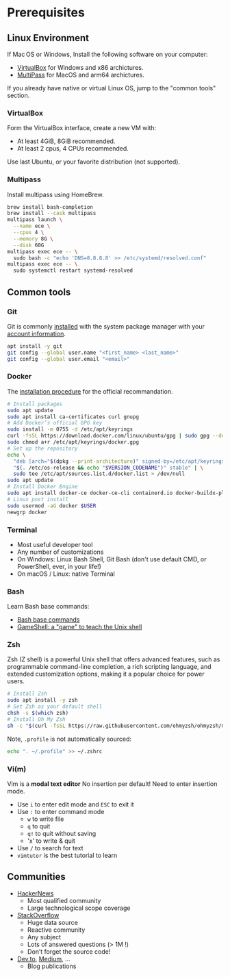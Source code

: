 # Prerequisites

## Linux Environment

If Mac OS or Windows, Install the following software on your computer:
- [VirtualBox](https://www.virtualbox.org/wiki/Downloads) for Windows and x86 archictures.
- [MultiPass](https://multipass.run/docs/install-multipass) for MacOS and arm64 archictures.

If you already have native or virtual Linux OS, jump to the "common tools" section.

### VirtualBox

Form the VirtualBox interface, create a new VM with:

- At least 4GiB, 8GiB recommended.
- At least 2 cpus, 4 CPUs recommended.

Use last Ubuntu, or your favorite distribution (not supported).

### Multipass

Install multipass using HomeBrew.

```bash
brew install bash-completion
brew install --cask multipass
multipass launch \
  --name ece \
  --cpus 4 \
  --memory 8G \
  --disk 60G
multipass exec ece -- \
  sudo bash -c "echo 'DNS=8.8.8.8' >> /etc/systemd/resolved.conf"
multipass exec ece -- \
  sudo systemctl restart systemd-resolved
```

## Common tools

### Git

Git is commonly [installed](https://git-scm.com/book/en/v2/Getting-Started-Installing-Git) with the system package manager with your [account information](https://git-scm.com/book/en/v2/Getting-Started-First-Time-Git-Setup).

```bash
apt install -y git
git config --global user.name "<first_name> <last_name>"
git config --global user.email "<email>"
```

### Docker

The [installation procedure](https://docs.docker.com/engine/install/ubuntu/) for the official recommandation.

```bash
# Install packages
sudo apt update
sudo apt install ca-certificates curl gnupg
# Add Docker’s official GPG key
sudo install -m 0755 -d /etc/apt/keyrings
curl -fsSL https://download.docker.com/linux/ubuntu/gpg | sudo gpg --dearmor -o /etc/apt/keyrings/docker.gpg
sudo chmod a+r /etc/apt/keyrings/docker.gpg
# Set up the repository
echo \
  "deb [arch="$(dpkg --print-architecture)" signed-by=/etc/apt/keyrings/docker.gpg] https://download.docker.com/linux/ubuntu \
  "$(. /etc/os-release && echo "$VERSION_CODENAME")" stable" | \
  sudo tee /etc/apt/sources.list.d/docker.list > /dev/null
sudo apt update
# Install Docker Engine
sudo apt install docker-ce docker-ce-cli containerd.io docker-buildx-plugin docker-compose-plugin
# Linux post install
sudo usermod -aG docker $USER
newgrp docker
```

### Terminal

- Most useful developer tool
- Any number of customizations
- On Windows: Linux Bash Shell, Git Bash (don't use default CMD, or PowerShell, ever, in your life!)
- On macOS / Linux: native Terminal

### Bash

Learn Bash base commands:
- [Bash base commands](https://www.educative.io/blog/bash-shell-command-cheat-sheet)
- [GameShell: a "game" to teach the Unix shell](https://github.com/phyver/GameShell)

### Zsh

Zsh (Z shell) is a powerful Unix shell that offers advanced features, such as programmable command-line completion, a rich scripting language, and extended customization options, making it a popular choice for power users.

```bash
# Install Zsh
sudo apt install -y zsh
# Set Zsh as your default shell
chsh -s $(which zsh)
# Install Oh My Zsh
sh -c "$(curl -fsSL https://raw.githubusercontent.com/ohmyzsh/ohmyzsh/master/tools/install.sh)"
```

Note, `.profile` is not automatically sourced:

```bash
echo ". ~/.profile" >> ~/.zshrc
```

### Vi(m)

Vim is a **modal text editor**
No insertion per default! Need to enter insertion mode.

- Use `i` to enter edit mode and `ESC` to exit it
- Use `:` to enter command mode
  - `w` to write file
  - `q` to quit
  - `q!` to quit without saving
  - 'x' to write & quit
- Use `/` to search for text
- `vimtutor` is the best tutorial to learn

## Communities

- [HackerNews](https://news.ycombinator.com/)
  - Most qualified community
  - Large technological scope coverage
- [StackOverflow](https://stackoverflow.com/)
  - Huge data source
  - Reactive community
  - Any subject
  - Lots of answered questions (> 1M !)
  - Don’t forget the source code!
- [Dev.to](https://dev.to/), [Medium](https://medium.com/), ...
  - Blog publications
